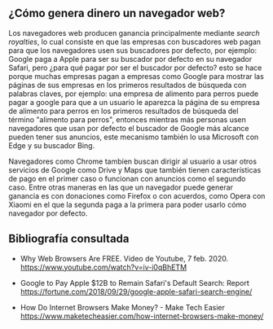 ## ¿Cómo genera dinero un navegador web?

Los navegadores web producen ganancia principalmente mediante _search royalties_, lo cual consiste en que las empresas con buscadores web pagan para que los navegadores usen sus buscadores por defecto, por ejemplo: Google paga a Apple para ser su buscador por defecto en su navegador Safari, pero ¿para qué pagar por ser el buscador por defecto? esto se hace porque muchas empresas pagan a empresas como Google para mostrar las páginas de sus empresas en los primeros resultados de búsqueda con palabras claves, por ejemplo: una empresa de alimento para perros puede pagar a google para que a un usuario le aparezca la página de su empresa de alimento para perros en los primeros resultados de búsqueda del término "alimento para perros", entonces mientras más personas usen navegadores que usan por defecto el buscador de Google más alcance pueden tener sus anuncios, este mecanismo también lo usa Microsoft con Edge y su buscador Bing.

Navegadores como Chrome tambíen buscan dirigir al usuario a usar otros servicios de Google como Drive y Maps que también tienen características de pago en el primer caso o funcionan con anuncios como el segundo caso. Entre otras maneras en las que un navegador puede generar ganancia es con donaciones como Firefox o con acuerdos, como Opera con Xiaomi en el que la segunda paga a la primera para poder usarlo cómo navegador por defecto.

##  Bibliografía consultada
- Why Web Browsers Are FREE. Video de Youtube, 7 feb. 2020.
https://www.youtube.com/watch?v=iv-i0qBhETM

- Google to Pay Apple $12B to Remain Safari's Default Search: Report
https://fortune.com/2018/09/29/google-apple-safari-search-engine/

- How Do Internet Browsers Make Money? - Make Tech Easier
https://www.maketecheasier.com/how-internet-browsers-make-money/